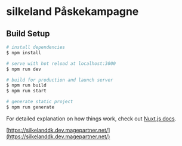 # silkeland Påskekampagne

## Build Setup

```bash
# install dependencies
$ npm install

# serve with hot reload at localhost:3000
$ npm run dev

# build for production and launch server
$ npm run build
$ npm run start

# generate static project
$ npm run generate
```

For detailed explanation on how things work, check out [Nuxt.js docs](https://nuxtjs.org).

[https://silkelanddk.dev.magepartner.net/](https://silkelanddk.dev.magepartner.net/)